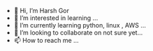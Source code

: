 - 👋 Hi, I’m Harsh Gor
- 👀 I’m interested in learning ...
- 🌱 I’m currently learning python, linux , AWS ...
- 💞️ I’m looking to collaborate on not sure yet...
- 📫 How to reach me ...

<!---
gorharsh/gorharsh is a ✨ special ✨ repository because its `README.md` (this file) appears on your GitHub profile.
You can click the Preview link to take a look at your changes.
--->
